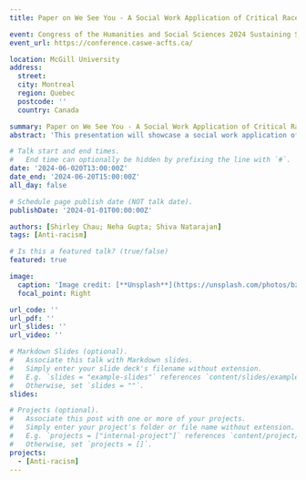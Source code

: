```yaml
---
title: Paper on We See You - A Social Work Application of Critical Race Theory in Digital Mapping of Incidents of Hate and Discrimination

event: Congress of the Humanities and Social Sciences 2024 Sustaining Shared Futures
event_url: https://conference.caswe-acfts.ca/

location: McGill University
address:
  street: 
  city: Montreal
  region: Quebec
  postcode: ''
  country: Canada

summary: Paper on We See You - A Social Work Application of Critical Race Theory in Digital Mapping of Incidents of Hate and Discrimination
abstract: 'This presentation will showcase a social work application of Critical Race Theory (CRT) and the pursuit of social justice in digital mapping of incidents of hate and discrimination in a western region of Canada. This mapping project emerged from an incident reporting project to collect evidence that racially-motivated discrimination and hate incidents occur, and that these incidents hurt people and community.'

# Talk start and end times.
#   End time can optionally be hidden by prefixing the line with `#`.
date: '2024-06-020T13:00:00Z'
date_end: '2024-06-20T15:00:00Z'
all_day: false

# Schedule page publish date (NOT talk date).
publishDate: '2024-01-01T00:00:00Z'

authors: [Shirley Chau; Neha Gupta; Shiva Natarajan]
tags: [Anti-racism]

# Is this a featured talk? (true/false)
featured: true

image:
  caption: 'Image credit: [**Unsplash**](https://unsplash.com/photos/bzdhc5b3Bxs)'
  focal_point: Right

url_code: ''
url_pdf: ''
url_slides: ''
url_video: ''

# Markdown Slides (optional).
#   Associate this talk with Markdown slides.
#   Simply enter your slide deck's filename without extension.
#   E.g. `slides = "example-slides"` references `content/slides/example-slides.md`.
#   Otherwise, set `slides = ""`.
slides:

# Projects (optional).
#   Associate this post with one or more of your projects.
#   Simply enter your project's folder or file name without extension.
#   E.g. `projects = ["internal-project"]` references `content/project/deep-learning/index.md`.
#   Otherwise, set `projects = []`.
projects: 
  - [Anti-racism]
---
```



